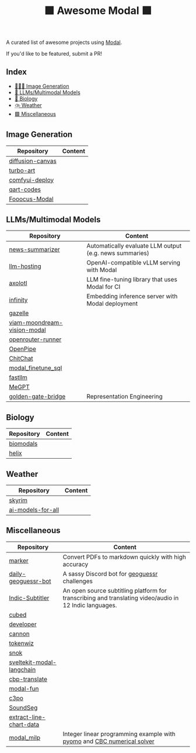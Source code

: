 <div align='center'>

# 🟩 Awesome Modal 🟩
<br>
</div>

A curated list of awesome projects using [Modal](https://modal.com).

If you'd like to be featured, submit a PR!

## Index

- [👩🏻‍🎨 Image Generation](#image-generation)
- [🧠 LLMs/Multimodal Models](#llmsmultimodal-models)
- [🧬 Biology](#biology)
- [⛈️ Weather](#weather)
- [🟩 Miscellaneous](#miscellaneous)

## Image Generation

| Repository | Content |
|------------|---------|
| [diffusion-canvas](https://github.com/carllapierre/diffusion-canvas) | |
| [turbo-art](https://github.com/modal-labs/turbo-art) | |
| [comfyui-deploy](https://github.com/BennyKok/comfyui-deploy) | |
| [qart-codes](https://github.com/charlesfrye/qart-codes) | |
| [Fooocus-Modal](https://github.com/BarrenWardo/Fooocus-Modal) | |

## LLMs/Multimodal Models

| Repository | Content |
|------------|---------|
| [news-summarizer](https://github.com/log10-io/news-summarizer) | Automatically evaluate LLM output (e.g. news summaries) |
| [llm-hosting](https://github.com/dwarvesf/llm-hosting) | OpenAI-compatible vLLM serving with Modal |
| [axolotl](https://github.com/OpenAccess-AI-Collective/axolotl) | LLM fine-tuning library that uses Modal for CI |
| [infinity](https://github.com/michaelfeil/infinity/) | Embedding inference server with Modal deployment |
| [gazelle](https://github.com/tincans-ai/gazelle) | |
| [viam-moondream-vision-modal](https://github.com/mcvella/viam-moondream-vision-modal) | |
| [openrouter-runner](https://github.com/OpenRouterTeam/openrouter-runner) | |
| [OpenPipe](https://github.com/OpenPipe/OpenPipe) | |
| [ChitChat](https://github.com/OutofAi/ChitChat) | |
| [modal_finetune_sql](https://github.com/run-llama/modal_finetune_sql) | |
| [fastllm](https://github.com/567-labs/fastllm) | |
| [MeGPT](https://github.com/1rgs/MeGPT) | |
| [golden-gate-bridge](https://github.com/gao-hongnan/golden-gate-bridge) | Representation Engineering |

## Biology

| Repository | Content |
|------------|---------|
| [biomodals](https://github.com/hgbrian/biomodals) | |
| [helix](https://github.com/thebiodesignlab/helix) | |

## Weather

| Repository | Content |
|------------|---------|
| [skyrim](https://github.com/secondlaw-ai/skyrim) | |
| [ai-models-for-all](https://github.com/darothen/ai-models-for-all) | |

## Miscellaneous

| Repository | Content |
|------------|---------|
| [marker](https://github.com/VikParuchuri/marker) | Convert PDFs to markdown quickly with high accuracy |
| [daily-geoguessr-bot](https://github.com/ldcWV/daily-geoguessr-bot) | A sassy Discord bot for [geoguessr](https://www.geoguessr.com/) challenges |
| [Indic-Subtitler](https://github.com/kurianbenoy/Indic-Subtitler) | An open source subtitling platform for transcribing and translating video/audio in 12 Indic languages. |
| [cubed](https://github.com/cubed-dev/cubed) | |
| [developer](https://github.com/smol-ai/developer) | |
| [cannon](https://github.com/cryingpotat0/cannon) | |
| [tokenwiz](https://github.com/1rgs/tokenwiz) | |
| [snok](https://github.com/anthonycorletti/snok) | |
| [sveltekit-modal-langchain](https://github.com/semicognitive/sveltekit-modal-langchain) | |
| [cbp-translate](https://github.com/elanmart/cbp-translate) | |
| [modal-fun](https://github.com/thundergolfer/modal-fun) | |
| [c3po](https://github.com/austrian-code-wizard/c3po) | |
| [SoundSeg](https://github.com/mbrotos/SoundSeg) | |
| [extract-line-chart-data](https://github.com/tdsone/extract-line-chart-data) | |
| [modal_milp](https://github.com/zsiegel92/modal_milp) | Integer linear programming example with [pyomo](https://www.pyomo.org/) and [CBC numerical solver](https://github.com/coin-or/Cbc) |
